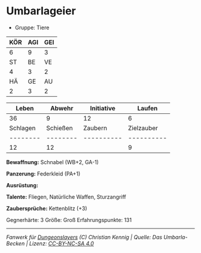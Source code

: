 # Umbarlageier  
- Gruppe: Tiere  

| KÖR | AGI | GEI |  
| --- | --- | --- |  
| 6   | 9   | 3   |
| ST  | BE  | VE  |  
| 4   | 3   | 2   |
| HÄ  | GE  | AU  |  
| 2   | 3   | 2   |


| Leben    | Abwehr   | Initiative | Laufen     |
| -------- | -------- | ---------- | ---------- |
| 36       | 9        | 12         | 6          |
| Schlagen | Schießen | Zaubern    | Zielzauber |
| -------- | -------- | ---------- | ---------- |
| 12       | 12       |            | 9          |

**Bewaffnung:**
Schnabel (WB+2, GA-1)

**Panzerung:**
Federkleid (PA+1)

**Ausrüstung:**


**Talente:**
Fliegen, Natürliche Waffen, Sturzangriff

**Zaubersprüche:**
Kettenblitz (+3)

Gegnerhärte: 3
Größe: Groß
Erfahrungspunkte: 131



___
*Fanwerk für [Dungeonslayers](https://www.dungeonslayers.net/) (C) Christian Kennig | Quelle: Das Umbarla-Becken | Lizenz: [CC-BY-NC-SA 4.0](https://creativecommons.org/licenses/by-nc-sa/4.0/deed.de)*